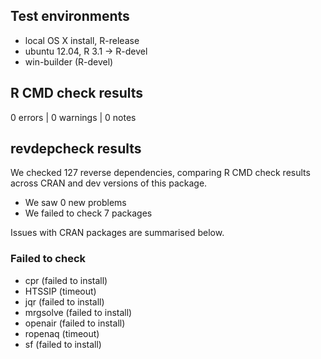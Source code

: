 
## Test environments

* local OS X install, R-release
* ubuntu 12.04, R 3.1 -> R-devel
* win-builder (R-devel)


## R CMD check results

0 errors | 0 warnings | 0 notes


## revdepcheck results

We checked 127 reverse dependencies, comparing R CMD check results
across CRAN and dev versions of this package.

 * We saw 0 new problems
 * We failed to check 7 packages

Issues with CRAN packages are summarised below.

### Failed to check

* cpr (failed to install)
* HTSSIP (timeout)
* jqr (failed to install)
* mrgsolve (failed to install)
* openair (failed to install)
* ropenaq (timeout)
* sf (failed to install)
